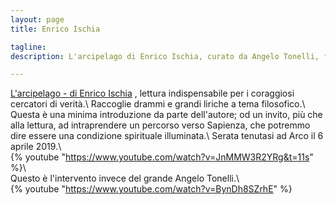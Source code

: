 ```yaml
---
layout: page
title: Enrico Ischia

tagline:  
description: L'arcipelago di Enrico Ischia, curato da Angelo Tonelli, filosofia di vita

---
```


[L'arcipelago - di Enrico Ischia](https://www.ibs.it/arcipelago-apparire-del-fondamento-drammi-libro-enrico-ischia/e/9788889526118?inventoryId=131741524)
, lettura indispensabile per i coraggiosi cercatori di verità.\\
Raccoglie drammi e grandi liriche a tema filosofico.\\
Questa è una minima introduzione da parte dell'autore; od un invito, più che alla lettura, ad intraprendere un percorso verso Sapienza,
che potremmo dire essere una condizione spirituale illuminata.\\
Serata tenutasi ad Arco
il 6 aprile 2019.\\
<br />
{% youtube "https://www.youtube.com/watch?v=JnMMW3R2YRg&t=11s" %}\\
<br />
Questo è l'intervento invece del grande Angelo Tonelli.\\
<br />
{% youtube "https://www.youtube.com/watch?v=BynDh8SZrhE" %}
